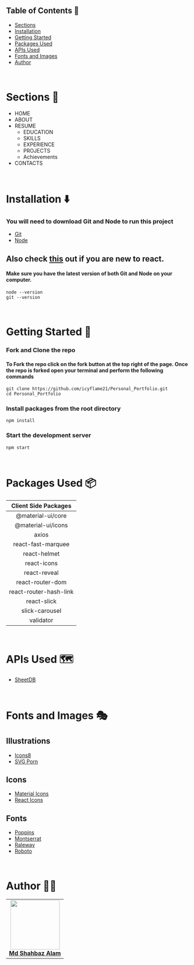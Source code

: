 ## Table of Contents :scroll:
- [Sections](#sections-bookmark)
- [Installation](#installation-arrow_down)
- [Getting Started](#getting-started-dart)
- [Packages Used](#packages-used-package)
- [APIs Used](#apis-used-world_map)
- [Fonts and Images](#fonts-and-images-performing_arts)
- [Author](#author-man_technologist)

<br />

# Sections :bookmark:
- HOME
- ABOUT
- RESUME
    - EDUCATION
    - SKILLS
    - EXPERIENCE
    - PROJECTS 
    - Achievements <br />
- CONTACTS 

<br />

# Installation :arrow_down:
### You will need to download Git and Node to run this project

- [Git](https://git-scm.com/downloads)
- [Node](https://nodejs.org/en/download/)

## Also check [this](https://reactjs.org/docs/create-a-new-react-app.html) out if you are new to react.

#### Make sure you have the latest version of both Git and Node on your computer.

```
node --version
git --version
```

<br />

# Getting Started :dart:
### Fork and Clone the repo

#### To Fork the repo click on the fork button at the top right of the page. Once the repo is forked open your terminal and perform the following commands

```
git clone https://github.com/icyflame21/Personal_Portfolio.git
cd Personal_Portfolio
```
### Install packages from the root directory
```
npm install
```
### Start the development server
```
npm start
```
<br />

# Packages Used :package:

| Client Side Packages  |
| :-------------: |
| @material-ui/core  |
| @material-ui/icons  |
| axios |
| react-fast-marquee |
| react-helmet  |
| react-icons  |
| react-reveal |
| react-router-dom  |
| react-router-hash-link  |
| react-slick  |
| slick-carousel |
| validator |


<br />

# APIs Used :world_map:
- [SheetDB](https://sheetdb.io/)


<br />

# Fonts and Images :performing_arts:

## Illustrations
- [Icons8](https://icons8.com/illustrations/styles)
- [SVG Porn](https://svgporn.com/)

## Icons
- [Material Icons](https://material-ui.com/components/material-icons/)
- [React Icons](https://react-icons.github.io/react-icons/)

## Fonts
- [Poppins](https://fonts.google.com/specimen/Poppins)
- [Montserrat](https://fonts.google.com/specimen/Montserrat)
- [Raleway](https://fonts.google.com/specimen/Raleway)
- [Roboto](https://fonts.google.com/specimen/Roboto)

<br />


# Author :man_technologist:

<div>
    <table>
        <tr>
            <td align="center"><a href="https://github.com/Mdshahbazalam6/"><img src="https://ca.slack-edge.com/T02KMNEUZ43-U03BJHAGD16-5da7006992a8-512" width="135px;" height="135px;" alt=""/><br /><b>Md Shahbaz Alam</b></a>
            </td> 
        </tr>
    </table>
</div>
